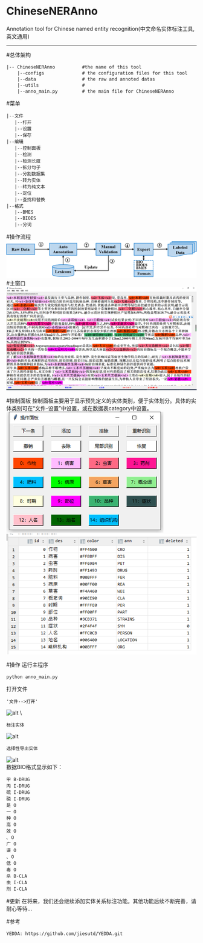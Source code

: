 # ChineseNERAnno
Annotation tool for Chinese named entity recognition(中文命名实体标注工具,英文通用)
***
#总体架构
```
|-- ChineseNERAnno          #the name of this tool
    |--configs              # the configuration files for this tool
    |--data                 # the raw and annoted datas
    |--utils                # 
    |--anno_main.py         # the main file for ChineseNERAnno
```
#菜单
```
|--文件
   |--打开
   |--设置
   |--保存
|--编辑
   |--控制面板
   |--检测
   |--检测长度
   |--拆分句子
   |--分割数据集
   |--转为实体
   |--转为纯文本
   |--定位
   |--查找和替换
|--格式
   |--BMES
   |--BIOES
   |--分词
```
#操作流程
![alt](configs/process.png)
#主窗口
![alt](configs/main.png)


#控制面板
控制面板主要用于显示预先定义的实体类别，便于实体划分。具体的实体类别可在“文件-设置”中设置，或在数据表category中设置。 \
![alt](configs/keyboard.png) ![alt](configs/categories.png)

#操作
运行主程序
```
python anno_main.py
```
打开文件
```
'文件-->打开'
```
![alt](configs/Video_2020-08-01_163914.gif) \
```
标注实体
```
![alt](configs/Video_2020-08-01_165311.gif)

```
选择性导出实体
```
![alt](configs/Video_2020-08-01_163914.gif) \
数据BIO格式显示如下：
```
甲 B-DRUG
丙 I-DRUG
硫 I-DRUG
磷 I-DRUG
是 O
一 O
种 O
高 O
效 O
､ O
广 O
谱 O
､ O
低 O
毒 O
杀 B-CLA
虫 I-CLA
剂 I-CLA
```



#更新
在将来，我们还会继续添加实体关系标注功能。其他功能后续不断完善，请耐心等待...

#参考
```
YEDDA: https://github.com/jiesutd/YEDDA.git
```